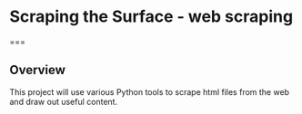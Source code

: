 # Scraping the Surface - web scraping
===

## Overview

This project will use various Python tools to scrape html files from the web and draw out useful content.
